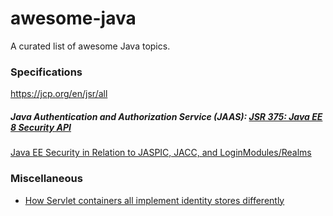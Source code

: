 # awesome-java
A curated list of awesome Java topics.

### Specifications
https://jcp.org/en/jsr/all

##### Java Authentication and Authorization Service (JAAS): [JSR 375: Java EE 8 Security API](https://jcp.org/en/jsr/detail?id=375)
 [Java EE Security in Relation to JASPIC, JACC, and LoginModules/Realms](https://dzone.com/articles/ee-security-in-relation-to-jaspic-jacc-and-loginmo)

### Miscellaneous
- [How Servlet containers all implement identity stores differently](https://arjan-tijms.omnifaces.org/2015/10/how-servlet-containers-all-implement.html)
